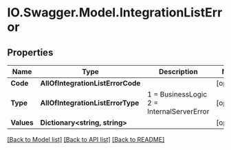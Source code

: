 # IO.Swagger.Model.IntegrationListError
## Properties

Name | Type | Description | Notes
------------ | ------------- | ------------- | -------------
**Code** | **AllOfIntegrationListErrorCode** |  | [optional] 
**Type** | **AllOfIntegrationListErrorType** |   1 &#x3D; BusinessLogic  2 &#x3D; InternalServerError | [optional] 
**Values** | **Dictionary&lt;string, string&gt;** |  | [optional] 

[[Back to Model list]](../README.md#documentation-for-models) [[Back to API list]](../README.md#documentation-for-api-endpoints) [[Back to README]](../README.md)

